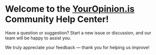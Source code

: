 # Welcome to the [YourOpinion.is](https://YourOpinion.is) Community Help Center!

Have a question or suggestion? Start a new issue or discussion, and our team will be happy to assist you.

We truly appreciate your feedback — thank you for helping us improve!
